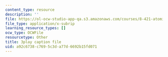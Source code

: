 ```yaml
---
content_type: resource
description: ''
file: https://ol-ocw-studio-app-qa.s3.amazonaws.com/courses/8-421-atomic-and-optical-physics-i-spring-2014/a92c6738c7695c3da77d6692b15fd071_kWNv0-0tlAw.vtt
file_type: application/x-subrip
learning_resource_types: []
ocw_type: OCWFile
resourcetype: Other
title: 3play caption file
uid: a92c6738-c769-5c3d-a77d-6692b15fd071
---
```

